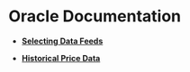 # Oracle Documentation

- **[Selecting Data Feeds](https://docs.chain.link/data-feeds/selecting-data-feeds)**

- **[Historical Price Data](https://docs.chain.link/data-feeds/price-feeds/historical-data)**